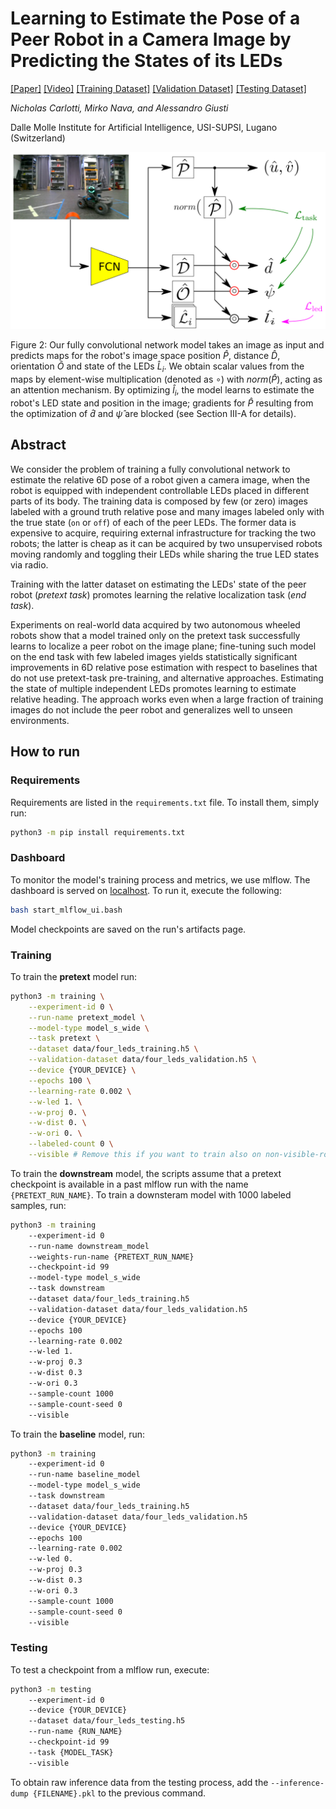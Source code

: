 # Learning to Estimate the Pose of a Peer Robot in a Camera Image by Predicting the States of its LEDs
[[Paper]](https://github.com/idsia-robotics/ssl-pretext-multi-led) [[Video]](https://drive.switch.ch/index.php/s/i5g6ktTii6Xil3L) [[Training Dataset]](https://drive.switch.ch/index.php/s/Ck05KNJcblCUaXd) [[Validation Dataset]](https://drive.switch.ch/index.php/s/i7fUIk1mhIIHpbs) [[Testing Dataset]](https://drive.switch.ch/index.php/s/wSUQrmhJZWoJC4F) 

_Nicholas Carlotti, Mirko Nava, and Alessandro Giusti_

Dalle Molle Institute for Artificial Intelligence, USI-SUPSI, Lugano (Switzerland)

![Neural network architecture](arch.png)

Figure 2: Our fully convolutional network model takes an image as input and predicts maps for the robot's image space position $\hat{P}$, distance $\hat{D}$, orientation $\hat{O}$ and state of the LEDs $\hat{L}_i$. We obtain scalar values from the maps by element-wise multiplication (denoted as $\circ$) with $norm(\hat{P})$, acting as an attention mechanism. By optimizing $\hat{l}_i$, the model learns to estimate the robot's LED state and position in the image; gradients for $\hat{P}$ resulting from the optimization of $\hat{d}$ and $\hat{\psi}$ are blocked (see Section III-A for details).

## Abstract
We consider the problem of training a fully convolutional network to estimate the relative 6D pose of a robot given a camera image, when the robot is equipped with independent controllable LEDs placed in different parts of its body.  The training data is composed by few (or zero) images labeled with a ground truth relative pose and many images labeled only with the true state (`on` or `off`) of each of the peer LEDs.  The former data is expensive to acquire, requiring external infrastructure for tracking the two robots; the latter is cheap as it can be acquired by two unsupervised robots moving randomly and toggling their LEDs while sharing the true LED states via radio.

Training with the latter dataset on estimating the LEDs' state of the peer robot (_pretext task_) promotes learning the relative localization task (_end task_).

Experiments on real-world data acquired by two autonomous wheeled robots show that a model trained only on the pretext task successfully learns to localize a peer robot on the image plane; fine-tuning such model on the end task with few labeled images yields statistically significant improvements in 6D relative pose estimation with respect to baselines that do not use pretext-task pre-training, and alternative approaches. 
Estimating the state of multiple independent LEDs promotes learning to estimate relative heading.
The approach works even when a large fraction of training images do not include the peer robot and generalizes well to unseen environments.

## How to run

### Requirements
Requirements are listed in the `requirements.txt` file. To install them, simply run:

```bash
python3 -m pip install requirements.txt
```


### Dashboard
To monitor the model's training process and metrics, we use mlflow. The dashboard is served on [localhost](http://localhost:5000/). To run it, execute the following:

```bash
bash start_mlflow_ui.bash
```

Model checkpoints are saved on the run's artifacts page.

### Training
To train the __pretext__ model run:

```bash
python3 -m training \
    --experiment-id 0 \
    --run-name pretext_model \
    --model-type model_s_wide \
    --task pretext \
    --dataset data/four_leds_training.h5 \
    --validation-dataset data/four_leds_validation.h5 \
    --device {YOUR_DEVICE} \
    --epochs 100 \
    --learning-rate 0.002 \
    --w-led 1. \
    --w-proj 0. \
    --w-dist 0. \
    --w-ori 0. \
    --labeled-count 0 \
    --visible # Remove this if you want to train also on non-visible-robot images 
```
To train the __downstream__ model, the scripts assume that a pretext checkpoint is available in a past mlflow run with the name `{PRETEXT_RUN_NAME}`. To train a downsteram model with 1000 labeled samples, run:

```bash
python3 -m training
    --experiment-id 0
    --run-name downstream_model
    --weights-run-name {PRETEXT_RUN_NAME}
    --checkpoint-id 99
    --model-type model_s_wide
    --task downstream
    --dataset data/four_leds_training.h5
    --validation-dataset data/four_leds_validation.h5
    --device {YOUR_DEVICE}
    --epochs 100
    --learning-rate 0.002
    --w-led 1.
    --w-proj 0.3
    --w-dist 0.3
    --w-ori 0.3
    --sample-count 1000
    --sample-count-seed 0
    --visible
```

To train the __baseline__ model, run:
```bash
python3 -m training
    --experiment-id 0
    --run-name baseline_model
    --model-type model_s_wide
    --task downstream
    --dataset data/four_leds_training.h5
    --validation-dataset data/four_leds_validation.h5
    --device {YOUR_DEVICE}
    --epochs 100
    --learning-rate 0.002
    --w-led 0.
    --w-proj 0.3
    --w-dist 0.3
    --w-ori 0.3
    --sample-count 1000
    --sample-count-seed 0
    --visible
```

### Testing
To test a checkpoint from a mlflow run, execute:

```bash
python3 -m testing
    --experiment-id 0
    --device {YOUR_DEVICE}
    --dataset data/four_leds_testing.h5
    --run-name {RUN_NAME}
    --checkpoint-id 99
    --task {MODEL_TASK}
    --visible

```

To obtain raw inference data from the testing process, add the `--inference-dump {FILENAME}.pkl` to the previous command.
